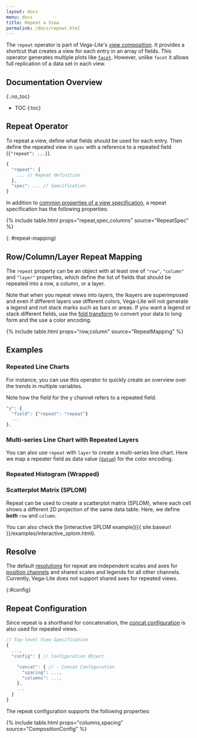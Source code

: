 ```yaml
---
layout: docs
menu: docs
title: Repeat a View
permalink: /docs/repeat.html
---
```


The `repeat` operator is part of Vega-Lite's [view composition](composition.html). It provides a shortcut that creates a view for each entry in an array of fields. This operator generates multiple plots like [`facet`](facet.html). However, unlike `facet` it allows full replication of a data set in each view.

<!--prettier-ignore-start-->
## Documentation Overview
{:.no_toc}

- TOC
{:toc}

<!--prettier-ignore-end-->

## Repeat Operator

To repeat a view, define what fields should be used for each entry. Then define the repeated view in `spec` with a reference to a repeated field (`{"repeat": ...}`).

```js
{
  "repeat": {
    ... // Repeat definition
  },
  "spec": ... // Specification
}
```

In addition to [common properties of a view specification](spec.html#common), a repeat specification has the following properties:

{% include table.html props="repeat,spec,columns" source="RepeatSpec" %}

{: #repeat-mapping}

## Row/Column/Layer Repeat Mapping

The `repeat` property can be an object with at least one of `"row"`, `"column"` and `"layer"` properties, which define the list of fields that should be repeated into a row, a column, or a layer.

Note that when you repeat views into layers, the lkayers are superimposed and even if different layers use different colors, Vega-Lite will not generate a legend and not stack marks such as bars or areas. If you want a legend or stack different fields, use the [fold transform](fold.html) to convert your data to long form and the use a color encoding.

{% include table.html props="row,column" source="RepeatMapping" %}

## Examples

### Repeated Line Charts

For instance, you can use this operator to quickly create an overview over the trends in multiple variables.

<span class="vl-example" data-name="repeat_line_weather"></span>

Note how the field for the y channel refers to a repeated field.

```js
"y": {
  "field": {"repeat": "repeat"}
  ...
},
```

### Multi-series Line Chart with Repeated Layers

You can also use `repeat` with `layer` to create a multi-series line chart. Here we map a repeater field as data value ([`datum`](datum.html)) for the color encoding.

<span class="vl-example" data-name="repeat_layer"></span>

### Repeated Histogram (Wrapped)

<span class="vl-example" data-name="repeat_histogram"></span>

### Scatterplot Matrix (SPLOM)

Repeat can be used to create a scatterplot matrix (SPLOM), where each cell shows a different 2D projection of the same data table. Here, we define **both** `row` and `column`.

<span class="vl-example" data-name="repeat_splom"></span>

You can also check the [interactive SPLOM example]({{ site.baseurl }}/examples/interactive_splom.html).

## Resolve

The default [resolutions](resolve.html) for repeat are independent scales and axes for [position channels](encoding.html#position) and shared scales and legends for all other channels. Currently, Vega-Lite does not support shared axes for repeated views.

{:#config}

## Repeat Configuration

Since repeat is a shorthand for concatenation, the [concat configuration](concat.html#config) is also used for repeated views.

```js
// Top-level View Specification
{
  ...,
  "config": { // Configuration Object

    "concat": { // - Concat Configuration
      "spacing": ...,
      "columns": ...,
    },
    ...
  }
}
```

The repeat configuration supports the following properties:

{% include table.html props="columns,spacing" source="CompositionConfig" %}
